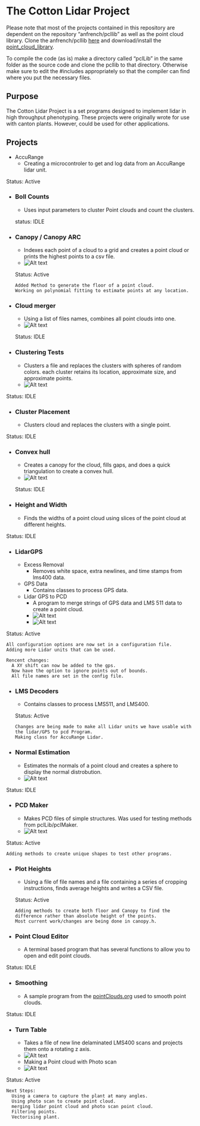 # The Cotton Lidar Project

  Please note that most of the projects contained in this repository are dependent on the repository “anfrench/pcllib” as well as the point cloud library. Clone the anfrench/pcllib [here](https://github.com/anfrench/pcllib) and download/install the [point_cloud_library](http://pointclouds.org/downloads/).

  To compile the code (as is) make a directory called “pclLib” in the same folder as the source code and clone the pcllib to that directory. Otherwise make sure to edit the #includes appropriately so that the compiler can find where you put the necessary files.

## Purpose

  The Cotton Lidar Project is a set programs designed to implement lidar in high throughput phenotyping. These projects were originally wrote for use with canton plants. However, could be used for other applications.

## Projects

* AccuRange
  * Creating a microcontroler to get and log data from an AccuRange lidar unit.

Status: Active

* ### Boll Counts
  * Uses input parameters to cluster Point clouds and count the clusters.
  
  status: IDLE
* ### Canopy / Canopy ARC
  * Indexes each point of a cloud to a grid and creates a point cloud or prints the highest points to a csv file.
  * ![Alt text](Photos/Canopy.PNG)
  
  Status: Active

      Added Method to generate the floor of a point cloud.
      Working on polynomial fitting to estimate points at any location.

* ### Cloud merger
  * Using a list of files names, combines all point clouds into one.
  * ![Alt text](Photos/Merged.PNG)
  
  Status: IDLE

* ### Clustering Tests
  * Clusters a file and replaces the clusters with spheres of random colors. each cluster retains its location, approximate size, and approximate points.
  * ![Alt text](Photos/ClusteredZoom.PNG)

Status: IDLE

* ### Cluster Placement
  * Clusters cloud and replaces the clusters with a single point.

Status: IDLE

* ### Convex hull
  * Creates a canopy for the cloud, fills gaps, and does a quick triangulation to create a convex hull.
  * ![Alt text](Photos/ConvexHull.png)
  
  Status: IDLE

* ### Height and Width
  * Finds the widths of a point cloud using slices of the point cloud at different heights.
  
Status: IDLE

* ### LidarGPS
  * Excess Removal
    * Removes white space, extra newlines, and time stamps from lms400 data.
  * GPS Data
    * Contains classes to process GPS data.
  * Lidar GPS to PCD
    * A program to merge strings of GPS data and LMS 511 data to create a point cloud.
    * ![Alt text](Photos/NewGPSLidarToPCD.PNG)
    * ![Alt text](/Photos/LMS511Sample.PNG)

Status: Active

    All configuration options are now set in a configuration file.
    Adding more Lidar units that can be used.

    Rencent changes:
      A XY shift can now be added to the gps.
      Now have the option to ignore points out of bounds.
      All file names are set in the config file.

* ### LMS Decoders
  * Contains classes to process LMS511, and LMS400.
  
  Status: Active
  
      Changes are being made to make all Lidar units we have usable with the lidar/GPS to pcd Program.
      Making class for AccuRange Lidar.

* ### Normal Estimation
  * Estimates the normals of a point cloud and creates a sphere to display the normal distrobution.
  * ![Alt text](Photos/Normals.PNG)

Status: IDLE

* ### PCD Maker
  * Makes PCD files of simple structures. Was used for testing methods from pclLib/pclMaker.
  * ![Alt text](Photos/branch.PNG)

Status: Active

    Adding methods to create unique shapes to test other programs.

* ### Plot Heights
  * Using a file of file names and a file containing a series of cropping instructions, finds average heights and writes a CSV file.

  Status: Active
  
      Adding methods to create both floor and Canopy to find the difference rather than absolute height of the points.
      Most current work/changes are being done in canopy.h.

* ### Point Cloud Editor
  * A terminal based program that has several functions to allow you to open and edit point clouds.

Status: IDLE

* ### Smoothing
  * A sample program from the [pointClouds.org](http://pointclouds.org/documentation/tutorials/resampling.php#moving-least-squares) used to smooth point clouds.

Status: IDLE

* ### Turn Table
  * Takes a file of new line delaminated LMS400 scans and projects them onto a rotating z axis.
  * ![Alt text](Photos/TurnTabledSmoothed.PNG)
  * Making a Point cloud with Photo scan
  * ![Alt text](Photos/PhotoScanResult.png)
  
Status: Active

    Next Steps:
      Using a camera to capture the plant at many angles.
      Using photo scan to create point cloud.
      merging lidar point cloud and photo scan point cloud.
      Filtering points.
      Vectorising plant.